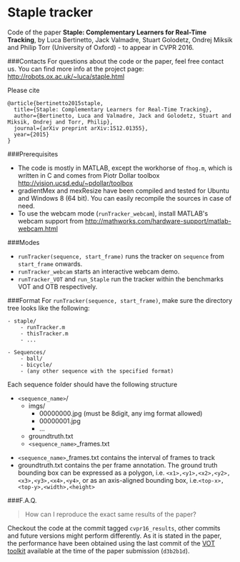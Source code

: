 # Staple tracker
Code of the paper **Staple: Complementary Learners for Real-Time Tracking**, by Luca Bertinetto, Jack Valmadre, Stuart Golodetz, Ondrej Miksik and Philip Torr (University of Oxford) - to appear in CVPR 2016.

###Contacts
For questions about the code or the paper, feel free contact us.
You can find more info at the project page: http://robots.ox.ac.uk/~luca/staple.html

Please cite
```
@article{bertinetto2015staple,
  title={Staple: Complementary Learners for Real-Time Tracking},
  author={Bertinetto, Luca and Valmadre, Jack and Golodetz, Stuart and Miksik, Ondrej and Torr, Philip},
  journal={arXiv preprint arXiv:1512.01355},
  year={2015}
}
```

###Prerequisites
 - The code is mostly in MATLAB, except the workhorse of `fhog.m`, which is written in C and comes from Piotr Dollar toolbox http://vision.ucsd.edu/~pdollar/toolbox
 - gradientMex and mexResize have been compiled and tested for Ubuntu and Windows 8 (64 bit). You can easily recompile the sources in case of need.
 - To use the webcam mode (`runTracker_webcam`), install MATLAB's webcam support from http://mathworks.com/hardware-support/matlab-webcam.html

###Modes
* `runTracker(sequence, start_frame)` runs the tracker on `sequence` from `start_frame` onwards.
* `runTracker_webcam` starts an interactive webcam demo.
* `runTracker_VOT` and `run_Staple` run the tracker within the benchmarks VOT and OTB respectively.

###Format
For `runTracker(sequence, start_frame)`, make sure the directory tree looks like the following:

    - staple/
        - runTracker.m
        - thisTracker.m
        - ... 

    - Sequences/
        - ball/
        - bicycle/
        - (any other sequence with the specified format)

Each sequence folder should have the following structure
- `<sequence_name>`/
    - imgs/
        - 00000000.jpg (must be 8digit, any img format allowed)
        - 00000001.jpg
        - ...
    - groundtruth.txt
    - `<sequence_name>`_frames.txt

* `<sequence_name>`_frames.txt contains the interval of frames to track
* groundtruth.txt contains the per frame annotation. The ground truth bounding box can be expressed as a polygon, i.e. `<x1>,<y1>,<x2>,<y2>,<x3>,<y3>,<x4>,<y4>`, or as an axis-aligned bounding box, i.e.`<top-x>,<top-y>,<width>,<height>`

###F.A.Q.
> How can I reproduce the exact same results of the paper?

Checkout the code at the commit tagged `cvpr16_results`, other commits and future versions might perform differently.
As it is stated in the paper, the performance have been obtained using the last commit of the [VOT toolkit](https://github.com/votchallenge/vot-toolkit) available at the time of the paper submission (`d3b2b1d`).

